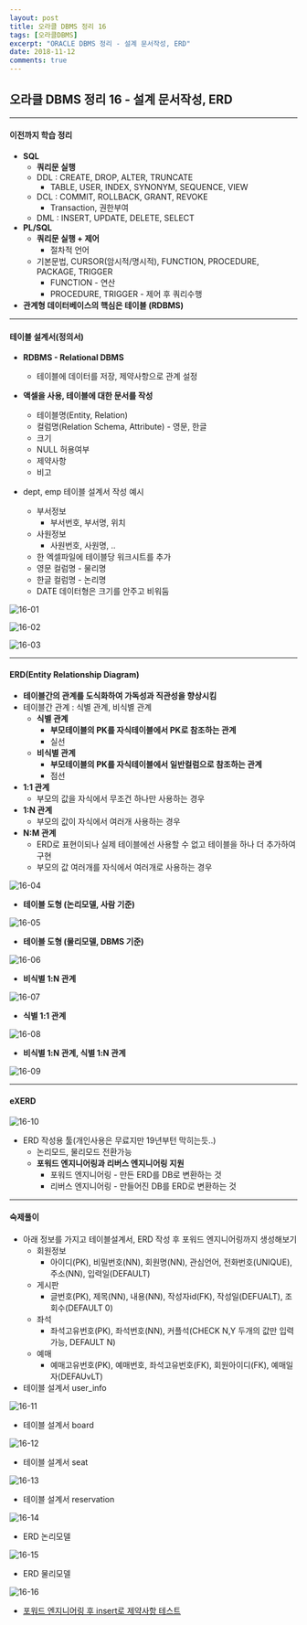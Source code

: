```yaml
---
layout: post
title: 오라클 DBMS 정리 16
tags: [오라클DBMS]
excerpt: "ORACLE DBMS 정리 - 설계 문서작성, ERD"
date: 2018-11-12
comments: true
---
```


## 오라클 DBMS 정리 16 - 설계 문서작성, ERD 

---


#### 이전까지 학습 정리
* **SQL**
  * **쿼리문 실행**
  * DDL : CREATE, DROP, ALTER, TRUNCATE
    * TABLE, USER, INDEX, SYNONYM, SEQUENCE, VIEW 
  * DCL : COMMIT, ROLLBACK, GRANT, REVOKE
    * Transaction, 권한부여
  * DML : INSERT, UPDATE, DELETE, SELECT
* **PL/SQL**
  * **쿼리문 실행 + 제어**
    * 절차적 언어
  * 기본문법, CURSOR(암시적/명시적), FUNCTION, PROCEDURE, PACKAGE, TRIGGER
    * FUNCTION - 연산
    * PROCEDURE, TRIGGER - 제어 후 쿼리수행
* **관계형 데이터베이스의 핵심은 테이블 (RDBMS)**

---

#### 테이블 설계서(정의서)

* **RDBMS - Relational DBMS**
  * 테이블에 데이터를 저장, 제약사항으로 관계 설정
* **액셀을 사용, 테이블에 대한 문서를 작성**
  * 테이블명(Entity, Relation)
  * 컬럼명(Relation Schema, Attribute) - 영문, 한글
  * 크기
  * NULL 허용여부
  * 제약사항
  * 비고

* dept, emp 테이블 설계서 작성 예시
  * 부서정보
    * 부서번호, 부서명, 위치
  * 사원정보
    * 사원번호, 사원명, ..
  * 한 엑셀파일에 테이블당 워크시트를 추가
  * 영문 컬럼명 - 물리명
  * 한글 컬럼명 - 논리명
  * DATE 데이터형은 크기를 안주고 비워둠


![16-01](https://github.com/younggeun0/younggeun0.github.io/blob/master/_posts/img/oracle/16-01.png?raw=true)


![16-02](https://github.com/younggeun0/younggeun0.github.io/blob/master/_posts/img/oracle/16-02.png?raw=true)


![16-03](https://github.com/younggeun0/younggeun0.github.io/blob/master/_posts/img/oracle/16-03.png?raw=true)


---

#### ERD(Entity Relationship Diagram)

* **테이블간의 관계를 도식화하여 가독성과 직관성을 향상시킴**
* 테이블간 관계 : 식별 관계, 비식별 관계
  * **식별 관계**
    * **부모테이블의 PK를 자식테이블에서 PK로 참조하는 관계**
    * 실선
  * **비식별 관계**
    * **부모테이블의 PK를 자식테이블에서 일반컬럼으로 참조하는 관계**
    * 점선 
* **1:1 관계**
  * 부모의 값을 자식에서 무조건 하나만 사용하는 경우
* **1:N 관계**
  * 부모의 값이 자식에서 여러개 사용하는 경우
* **N:M 관계**
  * ERD로 표현이되나 실제 테이블에선 사용할 수 없고 테이블을 하나 더 추가하여 구현
  * 부모의 값 여러개를 자식에서 여러개로 사용하는 경우

![16-04](https://github.com/younggeun0/younggeun0.github.io/blob/master/_posts/img/oracle/16-04.png?raw=true)

* **테이블 도형 (논리모델, 사람 기준)**

![16-05](https://github.com/younggeun0/younggeun0.github.io/blob/master/_posts/img/oracle/16-05.PNG?raw=true)

* **테이블 도형 (물리모델, DBMS 기준)**

![16-06](https://github.com/younggeun0/younggeun0.github.io/blob/master/_posts/img/oracle/16-06.PNG?raw=true)

* **비식별 1:N 관계**

![16-07](https://github.com/younggeun0/younggeun0.github.io/blob/master/_posts/img/oracle/16-07.JPG?raw=true)

* **식별 1:1 관계**

![16-08](https://github.com/younggeun0/younggeun0.github.io/blob/master/_posts/img/oracle/16-08.png?raw=true)

* **비식별 1:N 관계, 식별 1:N 관계**

![16-09](https://github.com/younggeun0/younggeun0.github.io/blob/master/_posts/img/oracle/16-09.png?raw=true)


---

#### eXERD

![16-10](https://github.com/younggeun0/younggeun0.github.io/blob/master/_posts/img/oracle/16-10.PNG?raw=true)

* ERD 작성용 툴(개인사용은 무료지만 19년부턴 막히는듯..)
  * 논리모드, 물리모드 전환가능
  * **포워드 엔지니어링과 리버스 엔지니어링 지원**
    * 포워드 엔지니어링 - 만든 ERD를 DB로 변환하는 것
    * 리버스 엔지니어링 - 만들어진 DB를 ERD로 변환하는 것

---

#### 숙제풀이

* 아래 정보를 가지고 테이블설계서, ERD 작성 후 포워드 엔지니어링까지 생성해보기
  * 회원정보
    * 아이디(PK), 비밀번호(NN), 회원명(NN), 관심언어, 전화번호(UNIQUE), 주소(NN), 입력일(DEFAULT)
  * 게시판
    * 글번호(PK), 제목(NN), 내용(NN), 작성자id(FK), 작성일(DEFUALT), 조회수(DEFAULT 0)
  * 좌석
    * 좌석고유번호(PK), 좌석번호(NN), 커플석(CHECK N,Y 두개의 값만 입력가능, DEFAULT N)
  * 예매
    * 예매고유번호(PK), 예매번호, 좌석고유번호(FK), 회원아이디(FK), 예매일자(DEFAUvLT)
 * 테이블 설계서 user_info

![16-11](https://github.com/younggeun0/younggeun0.github.io/blob/master/_posts/img/oracle/16-11.png?raw=true)

* 테이블 설계서 board

![16-12](https://github.com/younggeun0/younggeun0.github.io/blob/master/_posts/img/oracle/16-12.png?raw=true)

* 테이블 설계서 seat

![16-13](https://github.com/younggeun0/younggeun0.github.io/blob/master/_posts/img/oracle/16-13.png?raw=true)

* 테이블 설계서 reservation

![16-14](https://github.com/younggeun0/younggeun0.github.io/blob/master/_posts/img/oracle/16-14.png?raw=true)

* ERD 논리모델

![16-15](https://github.com/younggeun0/younggeun0.github.io/blob/master/_posts/img/oracle/16-15.png?raw=true)

* ERD 물리모델

![16-16](https://github.com/younggeun0/younggeun0.github.io/blob/master/_posts/img/oracle/16-16.png?raw=true)

* [포워드 엔지니어링 후 insert로 제약사항 테스트]()


